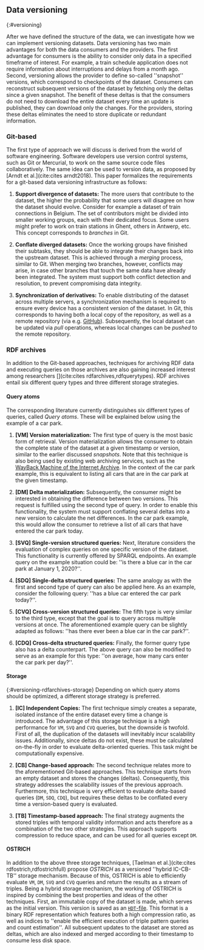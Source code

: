 ## Data versioning
{:#versioning}

After we have defined the structure of the data, we can investigate how we can implement versioning datasets. Data versioning has two main advantages for both the data consumers and the providers. The first advantage for consumers is the ability to consider only data in a specified timeframe of interest. For example, a train schedule application does not require information about interruptions and delays from a month ago. Second, versioning allows the provider to define so-called ''snapshot'' versions, which correspond to checkpoints of the dataset. Consumers can reconstruct subsequent versions of the dataset by fetching only the deltas since a given snapshot. The benefit of these deltas is that the consumers do not need to download the entire dataset every time an update is published, they can download only the changes. For the providers, storing these deltas eliminates the need to store duplicate or redundant information.

### Git-based
The first type of approach we will discuss is derived from the world of software engineering. Software developers use version control systems, such as Git or Mercurial, to work on the same source code files collaboratively. The same idea can be used to version data, as proposed by [Arndt et al.](cite:cites arndt2018). This paper formalizes the requirements for a git-based data versioning infrastructure as follows:

1. **Support divergence of datasets:** 
The more users that contribute to the dataset, the higher the probability that some users will disagree on how the dataset should evolve. Consider for example a dataset of train connections in Belgium. The set of contributors might be divided into smaller working groups, each with their dedicated focus. Some users might prefer to work on train stations in Ghent, others in Antwerp, etc. This concept corresponds to *branches* in Git.

2. **Conflate diverged datasets:**
Once the working groups have finished their subtasks, they should be able to integrate their changes back into the upstream dataset. This is achieved through a *merging* process, similar to Git. When merging two branches, however, conflicts may arise, in case other branches that touch the same data have already been integrated. The system must support both conflict detection and resolution, to prevent compromising data integrity.

3. **Synchronization of derivatives:**
To enable distributing of the dataset across multiple servers, a synchronization mechanism is required to ensure every device has a consistent version of the dataset. In Git, this corresponds to having both a local copy of the repository, as well as a remote repository (via e.g. [GitHub](https://github.com/)). Subsequently, the local dataset can be updated via *pull* operations, whereas local changes can be *pushed* to the remote repository.

### RDF archives
In addition to the Git-based approaches, techniques for archiving RDF data and executing queries on those archives are also gaining increased interest among researchers [](cite:cites rdfarchives,rdfquerytypes). RDF archives entail six different query types and three different storage strategies.

#### Query atoms
The corresponding literature currently distinguishes six different types of queries, called *Query atoms*. These will be explained below using the example of a car park.

1. **[VM] Version materialization:**
The first type of query is the most basic form of retrieval. Version materialization allows the consumer to obtain the complete state of the dataset at a given timestamp or version, similar to the earlier discussed *snapshots*. Note that this technique is also being used by existing web archiving services, such as the [WayBack Machine of the Internet Archive](https://web.archive.org/). In the context of the car park example, this is equivalent to listing all cars that are in the car park at the given timestamp.

2. **[DM] Delta materialization:**
Subsequently, the consumer might be interested in obtaining the difference between two versions. This request is fulfilled using the second type of query. In order to enable this functionality, the system must support conflating several deltas into a new version to calculate the net differences. In the car park example, this would allow the consumer to retrieve a list of all cars that have entered the car park today.

3. **[SVQ] Single-version structured queries:**
Next, literature considers the evaluation of complex queries on one specific version of the dataset. This functionality is currently offered by SPARQL endpoints. An example query on the example situation could be: ''is there a blue car in the car park at January 1, 2020?''.

4. **[SDQ] Single-delta structured queries:**
The same analogy as with the first and second type of query can also be applied here. As an example, consider the following query: ''has a blue car entered the car park today?''.

5. **[CVQ] Cross-version structured queries:**
The fifth type is very similar to the third type, except that the goal is to query across multiple versions at once. The aforementioned example query can be slightly adapted as follows: ''has there ever been a blue car in the car park?''.

6. **[CDQ] Cross-delta structured queries:**
Finally, the former query type also has a delta counterpart. The above query can also be modified to serve as an example for this type: ''on average, how many cars enter the car park per day?''.

#### Storage
{:#versioning-rdfarchives-storage}
Depending on which query atoms should be optimized, a different storage strategy is preferred.

1. **[IC] Independent Copies:**
The first technique simply creates a separate, isolated instance of the entire dataset every time a change is introduced. The advantage of this storage technique is a high performance for `VM`, `SVQ` and `CVQ` queries, but the downside is twofold. First of all, the duplication of the datasets will inevitably incur scalability issues. Additionally, since deltas do not exist, these must be calculated on-the-fly in order to evaluate delta-oriented queries. This task might be computationally expensive.

2. **[CB] Change-based approach:**
The second technique relates more to the aforementioned Git-based approaches. This technique starts from an empty dataset and stores the changes (deltas). Consequently, this strategy addresses the scalability issues of the previous approach. Furthermore, this technique is very efficient to evaluate delta-based queries (`DM`, `SDQ`, `CDQ`), but requires these deltas to be conflated every time a version-based query is evaluated.

3. **[TB] Timestamp-based approach:**
The final strategy augments the stored triples with temporal validity information and acts therefore as a combination of the two other strategies. This approach supports compression to reduce space, and can be used for all queries except `DM`.

#### OSTRICH
In addition to the above three storage techniques, [Taelman et al.](cite:cites rdfostrich,rdfostrichfull) propose *OSTRICH* as a versioned ''hybrid IC-CB-TB'' storage mechanism. Because of this, OSTRICH is able to efficiently evaluate `VM`, `DM`, `SVQ` and `CVQ` queries and return the results as a stream of triples. Being a hybrid storage mechanism, the working of OSTRICH is inspired by combining the best properties and ideas of the other techniques. First, an immutable copy of the dataset is made, which serves as the initial version. This version is saved as an [`HDT`-file](#formatting-hdt). This format is a binary RDF representation which features both a high compression ratio, as well as indices to ''enable the efficient execution of triple pattern queries and count estimation''. All subsequent updates to the dataset are stored as deltas, which are also indexed and merged according to their timestamp to consume less disk space.